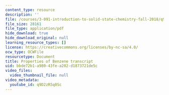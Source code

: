 ```yaml
---
content_type: resource
description: ''
file: /courses/3-091-introduction-to-solid-state-chemistry-fall-2018/q9D2zR5q0Sc_transcript.pdf
file_size: 28161
file_type: application/pdf
hide_download: true
hide_download_original: null
learning_resource_types: []
license: https://creativecommons.org/licenses/by-nc-sa/4.0/
ocw_type: OCWFile
resourcetype: Document
title: Properties of Benzene transcript
uid: bbde72b1-a980-43fe-a202-d1873721de5c
video_files:
  video_thumbnail_file: null
video_metadata:
  youtube_id: q9D2zR5q0Sc
---
```

